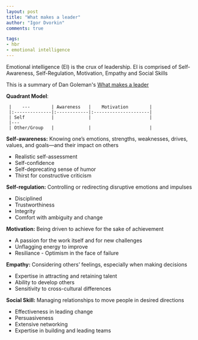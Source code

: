 ```yaml
--- 
layout: post
title: "What makes a leader"
author: "Igor Dvorkin"
comments: true

tags:
- hbr
- emotional intelligence
---
```


Emotional intelligence (EI) is the crux of leadership. EI is comprised of Self-Awareness, Self-Regulation, Motivation, Empathy and Social Skills

This is a summary of Dan Goleman's [What makes a leader](https://hbr.org/2004/01/what-makes-a-leader)

__Quadrant Model__:

     |    ---        | Awareness   |    Motivation        |
     |:--------------|:------------|:---------------------|
     | Self          |             |                      |
     |---
     | Other/Group   |             |                      |

__Self-awareness:__	Knowing one’s emotions, strengths, weaknesses, drives, values, and goals—and their impact on others

* Realistic self-assessment
* Self-confidence
* Self-deprecating sense of humor
* Thirst for constructive criticism

__Self-regulation:__	Controlling or redirecting disruptive emotions and impulses

* Disciplined
* Trustworthiness
* Integrity
* Comfort with ambiguity and change

__Motivation:__	Being driven to achieve for the sake of achievement

* A passion for the work itself and for new challenges
* Unflagging energy to improve
* Resiliance - Optimism in the face of failure

__Empathy:__	Considering others’ feelings, especially when making decisions

* Expertise in attracting and retaining talent
* Ability to develop others
* Sensitivity to cross-cultural differences

__Social Skill:__	Managing relationships to move people in desired directions

* Effectiveness in leading change
* Persuasiveness
* Extensive networking
* Expertise in building and leading teams
